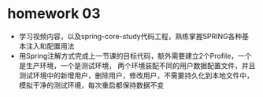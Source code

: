 # homework 03

 * 学习视频内容，以及spring-core-study代码工程，熟练掌握SPRING各种基本注入和配置用法
 * 用Spring注解方式完成上一节课的目标代码，额外需要建立2个Profile，一个是生产环境，一个是测试环境，
   两个环境装配不同的用户数据配置文件，并且测试环境中的新增用户，删除用户，修改用户，不需要持久化到本地文件中，模拟干净的测试环境，每次重启都保持数据不变
   
